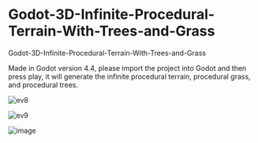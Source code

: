 # Godot-3D-Infinite-Procedural-Terrain-With-Trees-and-Grass
Godot-3D-Infinite-Procedural-Terrain-With-Trees-and-Grass


Made in Godot version 4.4, please import the project into Godot and then press play, it will generate the infinite procedural terrain, procedural grass, and procedural trees.



![ev8](https://github.com/user-attachments/assets/b2486de5-e606-4121-803a-a435e0a5260b)

![ev9](https://github.com/user-attachments/assets/cf1e3900-ef2f-4588-9fcb-3222883efa31)


![image](https://github.com/user-attachments/assets/93f64475-66f3-4116-aea5-ffcd45f46b7b)





